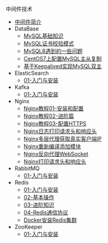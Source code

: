 中间件技术

* [中间件简介](markdown/CloudNative/Middleware/_readme.md)
* DataBase
    * [MySQL基础知识](markdown/CloudNative/Middleware/Database/MySQL基础知识.md)
    * [MySQL证书校验模式](markdown/CloudNative/Middleware/Database/MySQL证书校验模式.md)
    * [MySQL8遇到的一些问题](markdown/CloudNative/Middleware/Database/MySQL8遇到的一些问题.md)
    * [CentOS7上配置MySQL主从复制](markdown/CloudNative/Middleware/Database/CentOS7上配置MySQL主从复制.md)
    * [基于Keepalived实现MySQL双主](markdown/CloudNative/Middleware/Database/基于Keepalived实现MySQL双主.md)
* ElasticSearch
    * [01-入门与安装](markdown/CloudNative/Middleware/ElasticSearch/01-入门与安装.md)
* Kafka
    * [01-入门与安装](markdown/CloudNative/Middleware/Kafka/01-入门与安装.md)
* Nginx
    * [Nginx教程01-安装和配置](markdown/CloudNative/Middleware/Nginx/Nginx教程01-安装和配置.md)
    * [Nginx教程02-进阶篇](markdown/CloudNative/Middleware/Nginx/Nginx教程02-进阶篇.md)
    * [Nginx教程03-配置HTTPS](markdown/CloudNative/Middleware/Nginx/Nginx教程03-配置HTTPS.md)
    * [Nginx日志打印请求头和响应头](markdown/CloudNative/Middleware/Nginx/Nginx日志打印请求头和响应头.md)
    * [Nginx多层代理获取真实客户端IP](markdown/CloudNative/Middleware/Nginx/Nginx多层代理获取真实客户端IP.md)
    * [Nginx重新编译添加模块](markdown/CloudNative/Middleware/Nginx/Nginx重新编译添加模块.md)
    * [Nginx反向代理WebSocket](markdown/CloudNative/Middleware/Nginx/Nginx反向代理WebSocket.md)
    * [Nginx打印请求头和响应头](markdown/CloudNative/Middleware/Nginx/Nginx打印请求头和响应头.md)
* RabbitMQ
    * [01-入门与安装](markdown/CloudNative/Middleware/RabbitMQ/01-入门与安装.md)
* Redis
    * [01-入门与安装](markdown/CloudNative/Middleware/Redis/01-入门与安装.md)
    * [02-基本操作](markdown/CloudNative/Middleware/Redis/02-基本操作.md)
    * [03-进阶知识](markdown/CloudNative/Middleware/Redis/03-进阶知识.md)
    * [04-Redis通信协议](markdown/CloudNative/Middleware/Redis/04-Redis通信协议.md)
    * [Docker安装Redis集群](markdown/CloudNative/Middleware/Redis/Docker安装Redis集群.md)
* ZooKeeper
    * [01-入门与安装](markdown/CloudNative/Middleware/ZooKeeper/01-入门与安装.md)
